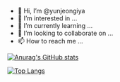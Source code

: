 - 👋 Hi, I’m @yunjeongiya
- 👀 I’m interested in ...
- 🌱 I’m currently learning ...
- 💞️ I’m looking to collaborate on ...
- 📫 How to reach me ...

<!---
yunjeongiya/yunjeongiya is a ✨ special ✨ repository because its `README.md` (this file) appears on your GitHub profile.
You can click the Preview link to take a look at your changes.
--->
[![Anurag's GitHub stats](https://github-readme-stats.vercel.app/api?username=yunjeongiya)](https://github.com/anuraghazra/github-readme-stats)

[![Top Langs](https://github-readme-stats.vercel.app/api/top-langs/?username=yunjeongiya&layout=compact)](https://github.com/anuraghazra/github-readme-stats)
